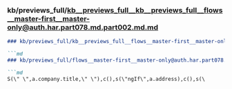 ### kb/previews_full/kb__previews_full__kb__previews_full__flows__master-first__master-only@auth.har.part078.md.part002.md.md

```md
### kb/previews_full/kb__previews_full__flows__master-first__master-only@auth.har.part078.md.part002.md

```md
### kb/previews_full/flows__master-first__master-only@auth.har.part078.md (part 002)

```md
S(\" \",a.company.title,\" \"),c(),s(\"ngIf\",a.address),c(),s(\
```

```

```

```
